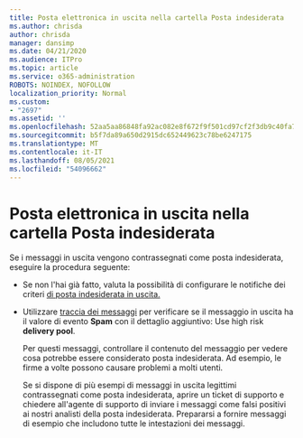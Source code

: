 ```yaml
---
title: Posta elettronica in uscita nella cartella Posta indesiderata
ms.author: chrisda
author: chrisda
manager: dansimp
ms.date: 04/21/2020
ms.audience: ITPro
ms.topic: article
ms.service: o365-administration
ROBOTS: NOINDEX, NOFOLLOW
localization_priority: Normal
ms.custom:
- "2697"
ms.assetid: ''
ms.openlocfilehash: 52aa5aa86848fa92ac082e8f672f9f501cd97cf2f3db9c40fa745aa8ebccfbb1
ms.sourcegitcommit: b5f7da89a650d2915dc652449623c78be6247175
ms.translationtype: MT
ms.contentlocale: it-IT
ms.lasthandoff: 08/05/2021
ms.locfileid: "54096662"
---
```

# <a name="outbound-email-to-junk-email-folder"></a>Posta elettronica in uscita nella cartella Posta indesiderata

Se i messaggi in uscita vengono contrassegnati come posta indesiderata, eseguire la procedura seguente:

- Se non l'hai già fatto, valuta la possibilità di configurare le notifiche dei criteri [di posta indesiderata in uscita.](https://docs.microsoft.com/microsoft-365/security/office-365-security/configure-the-outbound-spam-policy)

- Utilizzare [traccia dei messaggi](https://docs.microsoft.com/microsoft-365/security/office-365-security/message-trace-scc) per verificare se il messaggio in uscita ha il valore di evento **Spam** con il dettaglio aggiuntivo: Use high risk **delivery pool**.

  Per questi messaggi, controllare il contenuto del messaggio per vedere cosa potrebbe essere considerato posta indesiderata. Ad esempio, le firme a volte possono causare problemi a molti utenti.

  Se si dispone di più esempi di messaggi in uscita legittimi contrassegnati come posta indesiderata, aprire un ticket di supporto e chiedere all'agente di supporto di inviare i messaggi come falsi positivi ai nostri analisti della posta indesiderata. Prepararsi a fornire messaggi di esempio che includono tutte le intestazioni dei messaggi.
